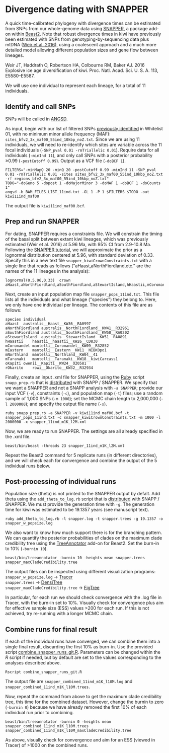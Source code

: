 # Divergence dating with SNAPPER

A quick time-calibrated phylogeny with divergence times can be estimated from SNPs from our whole-genome data using [SNAPPER](https://github.com/ForBioPhylogenomics/tutorials/blob/main/divergence_time_estimation_with_snp_data/README.md), a package add-on within [Beast2](http://www.beast2.org/). Note that robust divergence times in kiwi have previously been estimated with SNPs from genotyping-by-sequencing data plus mtDNA ([Weir et al. 2016](https://doi.org/10.1073/pnas.1603795113)), using a coalescent approach and a much more detailed model allowing different population sizes and gene flow between lineages.

Weir JT, Haddrath O, Robertson HA, Colbourne RM, Baker AJ. 2016 Explosive ice age diversification of kiwi. Proc. Natl. Acad. Sci. U. S. A. 113, E5580–E5587.

We will use one individual to represent each lineage, for a total of 11 individuals.

## Identify and call SNPs

SNPs will be called in [ANGSD](http://www.popgen.dk/angsd/index.php/ANGSD).

As input, begin with our list of filtered SNPs [previously identified](https://github.com/jordanbemmels/kiwi-holocene/blob/main/03_Create_SNP_whitelists.md) in Whitelist 01, with no minimum minor allele frequency (MAF): ```sites_bfv2_3x_maf00_55ind_10kbp_noZ.txt```. Since we are using 11 individuals, we will need to re-identify which sites are variable across the 11 focal individuals (```-SNP_pval 0.01 -rmTriallelic 0.01```). Require data for all individuals (```-minInd 11```), and only call SNPs with a posterior probability ≥0.99 (```-postCutoff 0.99```). Output as a VCF file (```-doBCF 1```).

```
FILTERS="-minMapQ 20 -minQ 20 -postCutoff 0.99 -minInd 11 -SNP_pval 0.01 -rmTriallelic 0.01 -sites sites_bfv2_3x_maf00_55ind_10kbp_noZ.txt -rf regions_bfv2_3x_maf00_55ind_10kbp_noZ.txt"
TODO="-doGeno 5 -dopost 1 -doMajorMinor 3 -doMAF 1 -doBCF 1 -doCounts 1"
angsd -b BAM_FILES_LIST_11ind.txt -GL 1 -P 1 $FILTERS $TODO -out kiwi11ind_maf00
```

The output file is ```kiwi11ind_maf00.bcf```.

## Prep and run SNAPPER

For dating, SNAPPER requires a constraints file. We will constrain the timing of the basal split between extant kiwi lineages, which was previously estimated (Weir et al. 2016) at 5.96 Ma, with 95% CI from 2.9-10.8 Ma. Following the [SNAPPER tutorial](https://github.com/ForBioPhylogenomics/tutorials/blob/main/divergence_time_estimation_with_snp_data/README.md), we will approximate the prior as a lognormal distribution centered at 5.96, with standard deviation of 0.33. Specify this in a new text file ```snapper_kiwiCrownConstraints.txt``` with a single line that reads as follows ("aHaast,aNorthFiordland,etc." are the names of the 11 lineages in the analysis):

```
lognormal(0,5.96,0.33)	crown	aHaast,aNorthFiordland,aSouthFiordland,aStewartIsland,hHaastii,mCoromandel,mEastern,mNorthland,mTaranaki,oKapiti,rOkarito
```

Next, create an input population map file ```snapper_pops_11ind.txt```. This file lists all the individuals and what lineage ("species") they belong to. Here, we only have one individual per lineage. The contents of this file are as follows:

```
species	individual
aHaast	australis__Haast__KW36__RA0997
aNorthFiordland	australis__NorthFiordland__KW41__R32961
aSouthFiordland	australis__SouthFiordland__KW50__RA0202
aStewartIsland	australis__StewartIsland__KW51__RA0891
hHaastii	haastii__haastii__KW26__CD830
mCoromandel	mantelli__Coromandel__KW09__R32852
mEastern	mantelli__Eastern__KW11__NIBKOpo1
mNorthland	mantelli__Northland__KW04__41
mTaranaki	mantelli__Taranaki__KW18__kiwiCarcass1
oKapiti	owenii__Kapiti__KW24__O20581
rOkarito	rowi__Okarito__KW32__R32934
```

Finally, create an input .xml file for SNAPPER, using the [Ruby](https://www.ruby-lang.org/en/) script ```snapp_prep.rb``` that is [distributed](https://github.com/mmatschiner/snapp_prep) with SNAPP / SNAPPER. We specify that we want a SNAPPER and not a SNAPP analysis with ```-a SNAPPER```; provide our input VCF (```-v```), constraints (```-c```), and population map (```-t```) files; use a random sample of 1,000 SNPs (```-m 1000```); set the MCMC chain length to 2,000,000 (```-l 2000000```); and specify the output file name (```-x```).

```
ruby snapp_prep.rb -a SNAPPER -v kiwi11ind_maf00.bcf -t snapper_pops_11ind.txt -c snapper_kiwiCrownConstraints.txt -m 1000 -l 2000000 -x snapper_11ind_m1K_l2M.xml
```

Now, we are ready to run SNAPPER. The settings are all already specified in the .xml file.

```
beast/bin/beast -threads 23 snapper_11ind_m1K_l2M.xml
```

Repeat the Beast2 command for 5 replicate runs (in different directories), and we will check each for convergence and combine the output of the 5 individual runs below.

## Post-processing of individual runs

Population size (theta) is not printed to the SNAPPER output by defalt. Add theta using the ```add_theta_to_log.rb``` script that is [distributed](https://github.com/mmatschiner/snapp_prep) with SNAPP / SNAPPER. We must provide the generation time with ```-g```. The generation time for kiwi was estimated to be 19.1357 years (see manuscript text).

```
ruby add_theta_to_log.rb -l snapper.log -t snapper.trees -g 19.1357 -o snapper_w_popsize.log
```

We also want to know how much support there is for the branching pattern. We can quantify the posterior probabilities of clades on the maximum clade credibility tree using the [TreeAnnotator](https://www.beast2.org/treeannotator/) add-on for Beast2. Set the burn-in to 10% (```-burnin 10```).

```
beast/bin/treeannotator -burnin 10 -heights mean snapper.trees snapper_maxCladeCredibility.tree
```

The output files can be inspected using different visualization programs:<br>
  ```snapper_w_popsize.log``` -> [Tracer](https://www.beast2.org/tracer-2/)<br>
  ```snapper.trees``` -> [DensiTree](https://www.cs.auckland.ac.nz/~remco/DensiTree/)<br>
  ```snapper_maxCladeCredibility.tree``` -> [FigTree](http://tree.bio.ed.ac.uk/software/figtree/)

In particular, for each run we should check convergence with the .log file in Tracer, with the burn-in set to 10%. Visually check for convergence plus aim for effective sample size (ESS) values >200 for each run. If this is not achieved, try re-running with a longer MCMC chain.

## Combine runs for final result

If each of the individual runs have converged, we can combine them into a single final result, discarding the first 10% as burn-in. Use the provided script [combine_snapper_runs_git.R](https://github.com/jordanbemmels/kiwi-holocene/blob/main/combine_snapper_runs_git.R). Parameters can be changed within the *R* script if needed, but by default are set to the values corresponding to the analyses described above.

```
Rscript combine_snapper_runs_git.R
```

The output file are ```snapper_combined_11ind_m1K_l10M.log``` and ```snapper_combined_11ind_m1K_l10M.trees```.

Now, repeat the command from above to get the maximum clade credibility tree, this time for the combined dataset. However, change the burnin to zero (```-burnin 0```) because we have already removed the first 10% of each individual run prior to combining.

```
beast/bin/treeannotator -burnin 0 -heights mean snapper_combined_11ind_m1K_l10M.trees snapper_combined_11ind_m1K_l10M_maxCladeCredibility.tree
```

As above, visually check for convergence and aim for an ESS (viewed in Tracer) of >1000 on the combined runs.


 
